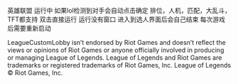 英雄联盟
运行中 如果lol检测到对手会自动点击确定 排位，人机，匹配，大乱斗，TFT都支持
双击直接运行 运行没有窗口 进入到选人界面后会自己结束
每次游戏后需要重新启动


LeagueCustomLobby isn’t endorsed by Riot Games and doesn’t reflect the views or opinions of Riot Games or anyone officially involved in producing or managing League of Legends. League of Legends and Riot Games are trademarks or registered trademarks of Riot Games, Inc. League of Legends © Riot Games, Inc.
